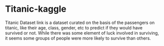 # Titanic-kaggle
Titanic Dataset link is a dataset curated on the basis of the passengers on titanic, like their age, class, gender, etc to predict if they would have survived or not. While there was some element of luck involved in surviving, it seems some groups of people were more likely to survive than others.
